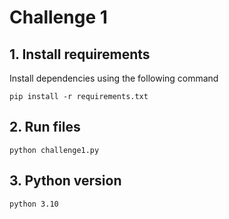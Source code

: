 # Challenge 1

## 1. Install requirements

Install dependencies using the following command
```
pip install -r requirements.txt

```


## 2. Run files
```
python challenge1.py

```
## 3. Python version
```
python 3.10

```
